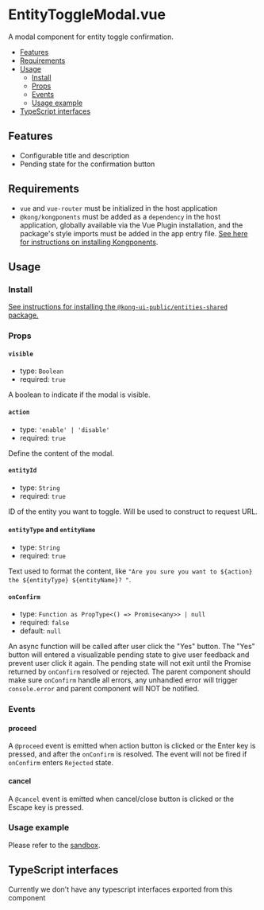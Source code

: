 # EntityToggleModal.vue

A modal component for entity toggle confirmation.

- [Features](#features)
- [Requirements](#requirements)
- [Usage](#usage)
  - [Install](#install)
  - [Props](#props)
  - [Events](#events)
  - [Usage example](#usage-example)
- [TypeScript interfaces](#typescript-interfaces)

## Features

- Configurable title and description
- Pending state for the confirmation button

## Requirements

- `vue` and `vue-router` must be initialized in the host application
- `@kong/kongponents` must be added as a `dependency` in the host application, globally available via the Vue Plugin installation, and the package's style imports must be added in the app entry file. [See here for instructions on installing Kongponents](https://kongponents.konghq.com/#globally-install-all-kongponents).

## Usage

### Install

[See instructions for installing the `@kong-ui-public/entities-shared` package.](../README.md#install)

### Props

#### `visible`

- type: `Boolean`
- required: `true`

A boolean to indicate if the modal is visible.

#### `action`

- type: `'enable' | 'disable'`
- required: `true`

Define the content of the modal.

#### `entityId`

- type: `String`
- required: `true`

ID of the entity you want to toggle. Will be used to construct to request URL.


#### `entityType` and `entityName`

- type: `String`
- required: `true`

Text used to format the content, like `"Are you sure you want to ${action} the ${entityType} ${entityName}? "`.


#### `onConfirm`

- type: `Function as PropType<() => Promise<any>> | null`
- required: `false`
- default: `null`

An async function will be called after user click the "Yes" button.
The "Yes" button will entered a visualizable pending state to give user feedback and prevent user click it again.
The pending state will not exit until the Promise returned by `onConfirm` resolved or rejected.
The parent component should make sure `onConfirm` handle all errors, any unhandled error will trigger `console.error`
and parent component will NOT be notified.


### Events

#### proceed

A `@proceed` event is emitted when action button is clicked or the Enter key is pressed, and after the `onConfirm` is resolved.
The event will not be fired if `onConfirm` enters `Rejected` state.

#### cancel

A `@cancel` event is emitted when cancel/close button is clicked or the Escape key is pressed.

### Usage example

Please refer to the [sandbox](../sandbox/pages/EntityToggleModalPage.vue).

## TypeScript interfaces

Currently we don't have any typescript interfaces exported from this component
